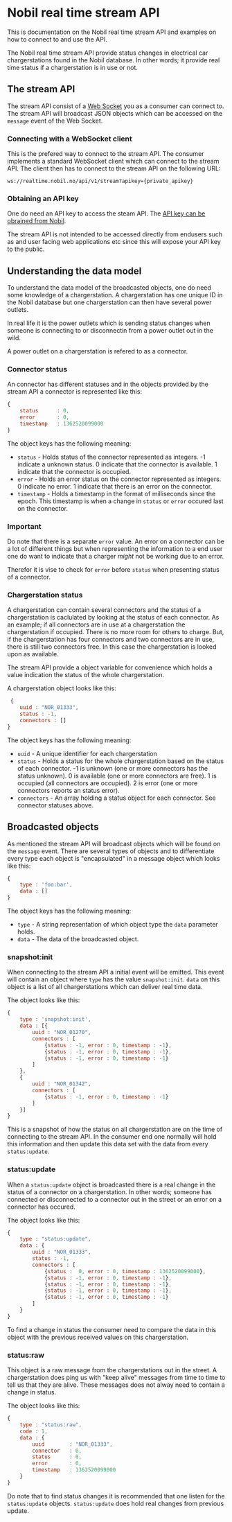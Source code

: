 # Nobil real time stream API

This is documentation on the Nobil real time stream API and examples on how to connect to and use the API.

The Nobil real time stream API provide status changes in electrical car chargerstations found in the Nobil database. In other words; it provide real time status if a chargerstation is in use or not.



## The stream API

The stream API consist of a [Web Socket](http://www.w3.org/TR/websockets/) you as a consumer can connect to. The stream API will broadcast JSON objects which can be accessed on the `message` event of the Web Socket.


### Connecting with a WebSocket client

This is the prefered way to connect to the stream API. The consumer implements a standard WebSocket client which can connect to the stream API. The client then has to connect to the stream API on the following URL:

```
ws://realtime.nobil.no/api/v1/stream?apikey={private_apikey}
```


### Obtaining an API key

One do need an API key to access the steam API. The [API key can be obrained from Nobil](http://nobil.no/index.php/bruk-use-api).

The stream API is not intended to be accessed directly from endusers such as and user facing web applications etc since this will
expose your API key to the public.


## Understanding the data model

To understand the data model of the broadcasted objects, one do need some knowledge of a chargerstation. A chargerstation has one unique ID in the Nobil database but one chargerstation can then have several power outlets.

In real life it is the power outlets which is sending status changes when someone is connecting to or disconnectin from a power outlet out in the wild.

A power outlet on a chargerstation is refered to as a connector.


### Connector status

An connector has different statuses and in the objects provided by the stream API a connector is represented like this:

```javascript
{
    status      : 0,
    error       : 0,
    timestamp   : 1362520099000
}
```

The object keys has the following meaning:

 - `status` - Holds status of the connector represented as integers. -1 indicate a unknown status. 0 indicate that the connector is available. 1 indicate that the connector is occupied.
 - `error` - Holds an error status on the connector represented as integers. 0 indicate no error. 1 indicate that there is an error on the connector.
 - `timestamp` - Holds a timestamp in the format of milliseconds since the epoch. This timestamp is when a change in `status` or `error` occured last on the connector.


### Important

Do note that there is a separate `error` value. An error on a connector can be a lot of different things but when representing the information to a end user one do want to indicate that a charger _might_ not be working due to an error.

Therefor it is vise to check for `error` before `status` when presenting status of a connector.


### Chargerstation status

A chargerstation can contain several connectors and the status of a chargerstation is caclulated by looking at the status of each connector. As an example; if all connectors are in use at a chargerstation the chargerstation if occupied. There is no more room for others to charge. But, if the chargerstation has four connectors and two connectors are in use, there is still two connectors free. In this case the chargerstation is looked upon as available.

The stream API provide a object variable for convenience which holds a value indication the status of the whole chargerstation.

A chargerstation object looks like this:

```javascript
 {
    uuid : "NOR_01333",
    status : -1,
    connectors : []
}
```

The object keys has the following meaning:

 - `uuid` - A unique identifier for each chargerstation
 - `status` - Holds a status for the whole chargerstation based on the status of each connector. -1 is unknown (one or more connectors has the status unknown). 0 is available (one or more connectors are free). 1 is occupied (all connectors are occupied). 2 is error (one or more connectors reports an status error).
 - `connectors` - An array holding a status object for each connector. See connector statuses above.


## Broadcasted objects

As mentioned the stream API will broadcast objects which will be found on the `message` event. There are several types of objects and to differentiate every type each object is "encapsulated" in a message object which looks like this:

```javascript
{
    type : 'foo:bar',
    data : []
}
```

The object keys has the following meaning:

 - `type` - A string representation of which object type the `data` parameter holds.
 - `data` - The data of the broadcasted object.


### snapshot:init

When connecting to the stream API a initial event will be emitted. This event will contain an object where `type` has the value `snapshot:init`. `data` on this object is a list of all chargerstations which can deliver real time data.

The object looks like this:

```javascript
{
    type : 'snapshot:init',
    data : [{
        uuid : "NOR_01270",
        connectors : [
            {status : -1, error : 0, timestamp : -1},
            {status : -1, error : 0, timestamp : -1},
            {status : -1, error : 0, timestamp : -1}
        ]
    },
    {
        uuid : "NOR_01342",
        connectors : [
            {status : -1, error : 0, timestamp : -1}
        ]
    }]
}
```

This is a snapshot of how the status on all chargerstation are on the time of connecting to the stream API. In the consumer end one normally will hold this information and then update this data set with the data from every `status:update`.


### status:update

When a `status:update` object is broadcasted there is a real change in the status of a connector on a chargerstation. In other words; someone has connected or disconnected to a connector out in the street or an error on a connector has occured.

The object looks like this:

```javascript
{
    type : "status:update",
    data : {
        uuid : "NOR_01333",
        status : -1,
        connectors : [
            {status :  0, error : 0, timestamp : 1362520099000},
            {status : -1, error : 0, timestamp : -1},
            {status : -1, error : 0, timestamp : -1},
            {status : -1, error : 0, timestamp : -1},
            {status : -1, error : 0, timestamp : -1}
        ]
    }
}
```

To find a change in status the consumer need to compare the data in this object with the previous received values on this chargerstation.


### status:raw

This object is a raw message from the chargerstations out in the street. A chargerstation does ping us with "keep alive" messages from time to time to tell us that they are alive. These messages does not alway need to contain a change in status.

The object looks like this:

```javascript
{
    type : "status:raw",
    code : 1,
    data : {
        uuid        : "NOR_01333",
        connector   : 0,
        status      : 0,
        error       : 0,
        timestamp   : 1362520099000
    }
}
```

Do note that to find status changes it is recommended that one listen for the `status:update` objects. `status:update` does hold real changes from previous update.
